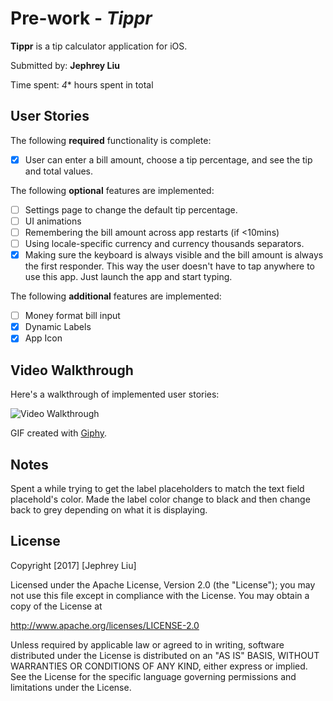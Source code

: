# Pre-work - *Tippr*

**Tippr** is a tip calculator application for iOS.

Submitted by: **Jephrey Liu**

Time spent: *4** hours spent in total

## User Stories

The following **required** functionality is complete:

* [x] User can enter a bill amount, choose a tip percentage, and see the tip and total values.

The following **optional** features are implemented:
* [ ] Settings page to change the default tip percentage.
* [ ] UI animations
* [ ] Remembering the bill amount across app restarts (if <10mins)
* [ ] Using locale-specific currency and currency thousands separators.
* [x] Making sure the keyboard is always visible and the bill amount is always the first responder. This way the user doesn't have to tap anywhere to use this app. Just launch the app and start typing.

The following **additional** features are implemented:

- [ ] Money format bill input
- [x] Dynamic Labels
- [x] App Icon

## Video Walkthrough

Here's a walkthrough of implemented user stories:

<img src='https://i.imgur.com/Rm6RZn4.gif' title='Video Walkthrough' width='' alt='Video Walkthrough' />

GIF created with [Giphy](https://giphy.com/apps/giphycapture).

## Notes

Spent a while trying to get the label placeholders to match the text field placehold's color.
Made the label color change to black and then change back to grey depending on what it is displaying.

## License

Copyright [2017] [Jephrey Liu]

Licensed under the Apache License, Version 2.0 (the "License");
you may not use this file except in compliance with the License.
You may obtain a copy of the License at

http://www.apache.org/licenses/LICENSE-2.0

Unless required by applicable law or agreed to in writing, software
distributed under the License is distributed on an "AS IS" BASIS,
WITHOUT WARRANTIES OR CONDITIONS OF ANY KIND, either express or implied.
See the License for the specific language governing permissions and
limitations under the License.
